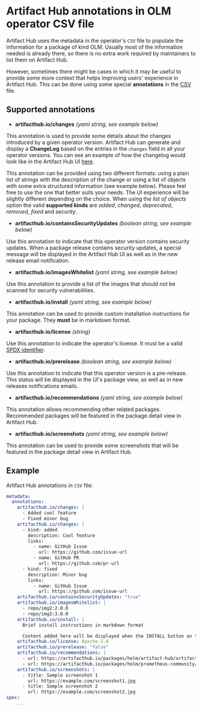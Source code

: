 # Artifact Hub annotations in OLM operator CSV file

Artifact Hub uses the metadata in the operator's `CSV` file to populate the information for a package of kind OLM. Usually most of the information needed is already there, so there is no extra work required by maintainers to list them on Artifact Hub.

However, sometimes there might be cases in which it may be useful to provide some more context that helps improving users' experience in Artifact Hub. This can be done using some special **annotations** in the [CSV](https://github.com/operator-framework/community-operators/blob/master/docs/packaging-required-fields.md) file.

## Supported annotations

- **artifacthub.io/changes** *(yaml string, see example below)*

This annotation is used to provide some details about the changes introduced by a given operator version. Artifact Hub can generate and display a **ChangeLog** based on the entries in the `changes` field in all your operator versions. You can see an example of how the changelog would look like in the Artifact Hub UI [here](https://artifacthub.io/packages/helm/artifact-hub/artifact-hub?modal=changelog).

This annotation can be provided using two different formats: using a plain list of strings with the description of the change or using a list of objects with some extra structured information (see example below). Please feel free to use the one that better suits your needs. The UI experience will be slightly different depending on the choice. When using the *list of objects* option the valid **supported kinds** are *added*, *changed*, *deprecated*, *removed*, *fixed* and *security*.

- **artifacthub.io/containsSecurityUpdates** *(boolean string, see example below)*

Use this annotation to indicate that this operator version contains security updates. When a package release contains security updates, a special message will be displayed in the Artifact Hub UI as well as in the new release email notification.

- **artifacthub.io/imagesWhitelist** *(yaml string, see example below)*

Use this annotation to provide a list of the images that should not be scanned for security vulnerabilities.

- **artifacthub.io/install** *(yaml string, see example below)*

This annotation can be used to provide custom installation instructions for your package. They **must** be in markdown format.

- **artifacthub.io/license** *(string)*

Use this annotation to indicate the operator's license. It must be a valid [SPDX identifier](https://spdx.org/licenses/).

- **artifacthub.io/prerelease** *(boolean string, see example below)*

Use this annotation to indicate that this operator version is a pre-release. This status will be displayed in the UI's package view, as well as in new releases notifications emails.

- **artifacthub.io/recommendations** *(yaml string, see example below)*

This annotation allows recommending other related packages. Recommended packages will be featured in the package detail view in Artifact Hub.

- **artifacthub.io/screenshots** *(yaml string, see example below)*

This annotation can be used to provide some screenshots that will be featured in the package detail view in Artifact Hub.

## Example

Artifact Hub annotations in `CSV` file:

```yaml
metadata:
  annotations:
    artifacthub.io/changes: |
      - Added cool feature
      - Fixed minor bug
    artifacthub.io/changes: |
      - kind: added
        description: Cool feature
        links:
          - name: GitHub Issue
            url: https://github.com/issue-url
          - name: GitHub PR
            url: https://github.com/pr-url
      - kind: fixed
        description: Minor bug
        links:
          - name: GitHub Issue
            url: https://github.com/issue-url
    artifacthub.io/containsSecurityUpdates: "true"
    artifacthub.io/imagesWhitelist: |
      - repo/img2:2.0.0
      - repo/img3:3.0.0
    artifacthub.io/install: |
      Brief install instructions in markdown format

      Content added here will be displayed when the INSTALL button on the package details page is clicked.
    artifacthub.io/license: Apache-2.0
    artifacthub.io/prerelease: "false"
    artifacthub.io/recommendations: |
      - url: https://artifacthub.io/packages/helm/artifact-hub/artifact-hub
      - url: https://artifacthub.io/packages/helm/prometheus-community/kube-prometheus-stack
    artifacthub.io/screenshots: |
      - title: Sample screenshot 1
        url: https://example.com/screenshot1.jpg
      - title: Sample screenshot 2
        url: https://example.com/screenshot2.jpg
spec:
    ...
```
